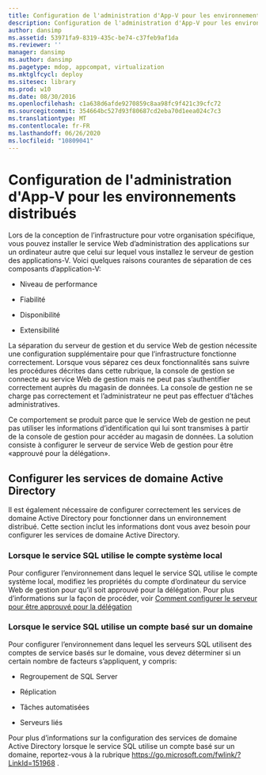 ```yaml
---
title: Configuration de l'administration d'App-V pour les environnements distribués
description: Configuration de l'administration d'App-V pour les environnements distribués
author: dansimp
ms.assetid: 53971fa9-8319-435c-be74-c37feb9af1da
ms.reviewer: ''
manager: dansimp
ms.author: dansimp
ms.pagetype: mdop, appcompat, virtualization
ms.mktglfcycl: deploy
ms.sitesec: library
ms.prod: w10
ms.date: 08/30/2016
ms.openlocfilehash: c1a638d6afde9270859c8aa98fc9f421c39cfc72
ms.sourcegitcommit: 354664bc527d93f80687cd2eba70d1eea024c7c3
ms.translationtype: MT
ms.contentlocale: fr-FR
ms.lasthandoff: 06/26/2020
ms.locfileid: "10809041"
---
```

# Configuration de l'administration d'App-V pour les environnements distribués


Lors de la conception de l’infrastructure pour votre organisation spécifique, vous pouvez installer le service Web d’administration des applications sur un ordinateur autre que celui sur lequel vous installez le serveur de gestion des applications-V. Voici quelques raisons courantes de séparation de ces composants d’application-V:

-   Niveau de performance

-   Fiabilité

-   Disponibilité

-   Extensibilité

La séparation du serveur de gestion et du service Web de gestion nécessite une configuration supplémentaire pour que l’infrastructure fonctionne correctement. Lorsque vous séparez ces deux fonctionnalités sans suivre les procédures décrites dans cette rubrique, la console de gestion se connecte au service Web de gestion mais ne peut pas s’authentifier correctement auprès du magasin de données. La console de gestion ne se charge pas correctement et l’administrateur ne peut pas effectuer d’tâches administratives.

Ce comportement se produit parce que le service Web de gestion ne peut pas utiliser les informations d’identification qui lui sont transmises à partir de la console de gestion pour accéder au magasin de données. La solution consiste à configurer le serveur de service Web de gestion pour être «approuvé pour la délégation».

## Configurer les services de domaine Active Directory


Il est également nécessaire de configurer correctement les services de domaine Active Directory pour fonctionner dans un environnement distribué. Cette section inclut les informations dont vous avez besoin pour configurer les services de domaine Active Directory.

### Lorsque le service SQL utilise le compte système local

Pour configurer l’environnement dans lequel le service SQL utilise le compte système local, modifiez les propriétés du compte d’ordinateur du service Web de gestion pour qu’il soit approuvé pour la délégation. Pour plus d’informations sur la façon de procéder, voir [Comment configurer le serveur pour être approuvé pour la délégation](how-to-configure-the-server-to-be-trusted-for-delegation.md)

### Lorsque le service SQL utilise un compte basé sur un domaine

Pour configurer l’environnement dans lequel les serveurs SQL utilisent des comptes de service basés sur le domaine, vous devez déterminer si un certain nombre de facteurs s’appliquent, y compris:

-   Regroupement de SQL Server

-   Réplication

-   Tâches automatisées

-   Serveurs liés

Pour plus d’informations sur la configuration des services de domaine Active Directory lorsque le service SQL utilise un compte basé sur un domaine, reportez-vous à la rubrique <https://go.microsoft.com/fwlink/?LinkId=151968> .

 

 





